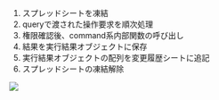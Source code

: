 1. スプレッドシートを凍結
1. queryで渡された操作要求を順次処理
1. 権限確認後、command系内部関数の呼び出し
1. 結果を実行結果オブジェクトに保存
1. 実行結果オブジェクトの配列を変更履歴シートに追記
1. スプレッドシートの凍結解除

![](doc/flowchart.main.webp)